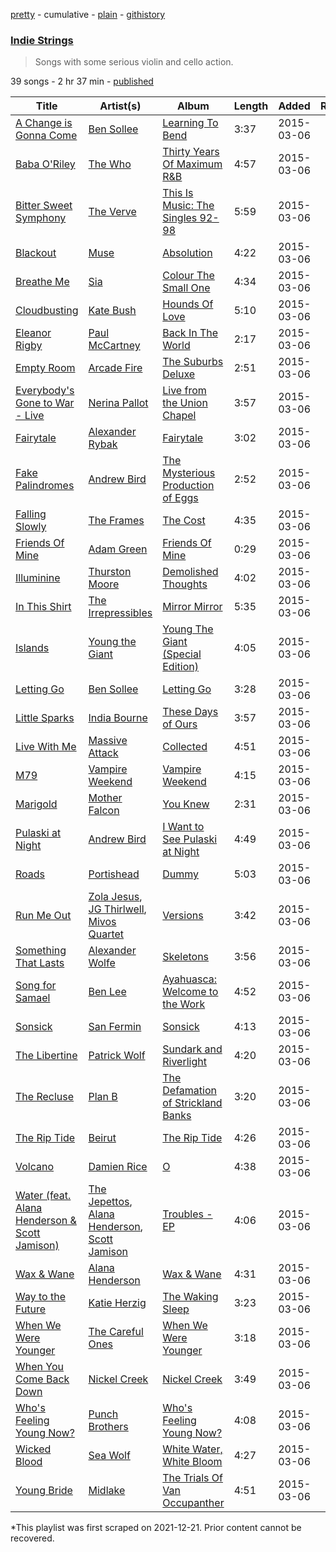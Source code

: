 [pretty](/playlists/pretty/0sDO43KAaJUWIYassTKWYf.md) - cumulative - [plain](/playlists/plain/0sDO43KAaJUWIYassTKWYf) - [githistory](https://github.githistory.xyz/mackorone/spotify-playlist-archive/blob/main/playlists/plain/0sDO43KAaJUWIYassTKWYf)

### [Indie Strings](https://open.spotify.com/playlist/0sDO43KAaJUWIYassTKWYf)

> Songs with some serious violin and cello action.

39 songs - 2 hr 37 min - [published](https://open.spotify.com/playlist/65dIoabDN9AlsJyqrY8I5Q)

| Title | Artist(s) | Album | Length | Added | Removed |
|---|---|---|---|---|---|
| [A Change is Gonna Come](https://open.spotify.com/track/5ktplAwYsvhS42VqFlXmoH) | [Ben Sollee](https://open.spotify.com/artist/3Zzs4IqjV4b0yEFWqRv1si) | [Learning To Bend](https://open.spotify.com/album/2Knko9tmHYOxzTu2Sri5vU) | 3:37 | 2015-03-06 |  |
| [Baba O'Riley](https://open.spotify.com/track/66MTlHwUl24CzwRnx8nh7S) | [The Who](https://open.spotify.com/artist/67ea9eGLXYMsO2eYQRui3w) | [Thirty Years Of Maximum R&B](https://open.spotify.com/album/3D5xXMfh66QokKk4uZaiOU) | 4:57 | 2015-03-06 |  |
| [Bitter Sweet Symphony](https://open.spotify.com/track/1WYEDcS7WGjv0rG7rmMX3o) | [The Verve](https://open.spotify.com/artist/2cGwlqi3k18jFpUyTrsR84) | [This Is Music: The Singles 92\-98](https://open.spotify.com/album/0pygZ3lfsCkG1WmnWWq6a1) | 5:59 | 2015-03-06 |  |
| [Blackout](https://open.spotify.com/track/2nTgdpxwpXTk5x1c9yaO3W) | [Muse](https://open.spotify.com/artist/12Chz98pHFMPJEknJQMWvI) | [Absolution](https://open.spotify.com/album/0HcHPBu9aaF1MxOiZmUQTl) | 4:22 | 2015-03-06 |  |
| [Breathe Me](https://open.spotify.com/track/6hrgeEo1WQOHVeF8QMv68S) | [Sia](https://open.spotify.com/artist/5WUlDfRSoLAfcVSX1WnrxN) | [Colour The Small One](https://open.spotify.com/album/6uVUKJgirfLpW20hCk9cwb) | 4:34 | 2015-03-06 |  |
| [Cloudbusting](https://open.spotify.com/track/5atQ2haKP5LT65WM0KUts3) | [Kate Bush](https://open.spotify.com/artist/1aSxMhuvixZ8h9dK9jIDwL) | [Hounds Of Love](https://open.spotify.com/album/5BWl0bB1q0TqyFmkBEupZy) | 5:10 | 2015-03-06 |  |
| [Eleanor Rigby](https://open.spotify.com/track/0ytDExf5mIdlwLp40noSJ6) | [Paul McCartney](https://open.spotify.com/artist/4STHEaNw4mPZ2tzheohgXB) | [Back In The World](https://open.spotify.com/album/2rrxATdBTvNt2i9lJo68qU) | 2:17 | 2015-03-06 |  |
| [Empty Room](https://open.spotify.com/track/44o54N8hO71lPK8vUYsCMQ) | [Arcade Fire](https://open.spotify.com/artist/3kjuyTCjPG1WMFCiyc5IuB) | [The Suburbs Deluxe](https://open.spotify.com/album/76Rnn8D33IjnJxv4hQdmRX) | 2:51 | 2015-03-06 |  |
| [Everybody's Gone to War \- Live](https://open.spotify.com/track/39th0VayH8fmnAoZjEXFRx) | [Nerina Pallot](https://open.spotify.com/artist/4aFx7q4WkiTWPLJNW5mkKK) | [Live from the Union Chapel](https://open.spotify.com/album/2eBlvm7o5iDWxFcWwTgCG7) | 3:57 | 2015-03-06 |  |
| [Fairytale](https://open.spotify.com/track/37lYrZzmbRiEySPGkiGjXA) | [Alexander Rybak](https://open.spotify.com/artist/3LLNDXrxL4uxXtnUJS5XWM) | [Fairytale](https://open.spotify.com/album/4SpIN9uoCm4Hx66iOhP3Vg) | 3:02 | 2015-03-06 |  |
| [Fake Palindromes](https://open.spotify.com/track/4c2LVTyU1XIfwNJHPVfvCM) | [Andrew Bird](https://open.spotify.com/artist/4uSftVc3FPWe6RJuMZNEe9) | [The Mysterious Production of Eggs](https://open.spotify.com/album/4BIN8LmF8yBg1WMaFacAnN) | 2:52 | 2015-03-06 |  |
| [Falling Slowly](https://open.spotify.com/track/3y3pP3eHoAKIAY0e48rfQB) | [The Frames](https://open.spotify.com/artist/6lyku6lhbB3tLc3Dghs5CM) | [The Cost](https://open.spotify.com/album/49X4oEWbrMtwtNEUCW74kW) | 4:35 | 2015-03-06 |  |
| [Friends Of Mine](https://open.spotify.com/track/1qrAsSNDhrpFJCnvzYWnF1) | [Adam Green](https://open.spotify.com/artist/3RyJG8xp58XSmsiuIySzUj) | [Friends Of Mine](https://open.spotify.com/album/2Jk2voBW8SEBGofebPuwNf) | 0:29 | 2015-03-06 |  |
| [Illuminine](https://open.spotify.com/track/4P9ZDAgFk4FBi2B6hYtJ7O) | [Thurston Moore](https://open.spotify.com/artist/1J4ACYB6yMqd79q3rjskqs) | [Demolished Thoughts](https://open.spotify.com/album/6hUTxk6xY5Rnay3FcSaAL9) | 4:02 | 2015-03-06 |  |
| [In This Shirt](https://open.spotify.com/track/4rP4BdzTLVFZZAUCkHhGYs) | [The Irrepressibles](https://open.spotify.com/artist/1v5bOzXbhrQ57qSvRwGA6s) | [Mirror Mirror](https://open.spotify.com/album/6Omxp24ubNzrc2ffw9Pqcs) | 5:35 | 2015-03-06 |  |
| [Islands](https://open.spotify.com/track/7JtxP4YfEwrnParaSgTC3M) | [Young the Giant](https://open.spotify.com/artist/4j56EQDQu5XnL7R3E9iFJT) | [Young The Giant \(Special Edition\)](https://open.spotify.com/album/2ww7MYrkExsljnKhcINDse) | 4:05 | 2015-03-06 |  |
| [Letting Go](https://open.spotify.com/track/66lzYo4e9SyWcPx0jvISZE) | [Ben Sollee](https://open.spotify.com/artist/3Zzs4IqjV4b0yEFWqRv1si) | [Letting Go](https://open.spotify.com/album/4tlm0NZ3nsrjwVxLdqJIhz) | 3:28 | 2015-03-06 |  |
| [Little Sparks](https://open.spotify.com/track/4ODdOHBQAp5hSLONwNDxoK) | [India Bourne](https://open.spotify.com/artist/4m76hAJ7XrOP2hQ5QarlBh) | [These Days of Ours](https://open.spotify.com/album/4dufT1OkwDgkMG2NF7eWgq) | 3:57 | 2015-03-06 |  |
| [Live With Me](https://open.spotify.com/track/6xK8IduLzbk1IQ9ROQ96Sn) | [Massive Attack](https://open.spotify.com/artist/6FXMGgJwohJLUSr5nVlf9X) | [Collected](https://open.spotify.com/album/1X4zW7kIY8bQHO9gDTsIVh) | 4:51 | 2015-03-06 |  |
| [M79](https://open.spotify.com/track/6L9qYgThsnIpK9CFKdZMnk) | [Vampire Weekend](https://open.spotify.com/artist/5BvJzeQpmsdsFp4HGUYUEx) | [Vampire Weekend](https://open.spotify.com/album/7JcfNKXoHSaog85a1hd4lx) | 4:15 | 2015-03-06 |  |
| [Marigold](https://open.spotify.com/track/0y5u8YRqydwjCTU7fp1z65) | [Mother Falcon](https://open.spotify.com/artist/5AcIoQwjyBFFjzxh8UAQlj) | [You Knew](https://open.spotify.com/album/6kqIWmVVmHKApfWcU1Aw15) | 2:31 | 2015-03-06 |  |
| [Pulaski at Night](https://open.spotify.com/track/1AJ6dy0kvwMqGNPAT8XlJp) | [Andrew Bird](https://open.spotify.com/artist/4uSftVc3FPWe6RJuMZNEe9) | [I Want to See Pulaski at Night](https://open.spotify.com/album/0oo6A0QEDmdQS5ihd2bKvu) | 4:49 | 2015-03-06 |  |
| [Roads](https://open.spotify.com/track/2sW8fmnISifQTRgnRrQTYW) | [Portishead](https://open.spotify.com/artist/6liAMWkVf5LH7YR9yfFy1Y) | [Dummy](https://open.spotify.com/album/3539EbNgIdEDGBKkUf4wno) | 5:03 | 2015-03-06 |  |
| [Run Me Out](https://open.spotify.com/track/7avadJFJr7Z34d6L5wY95m) | [Zola Jesus](https://open.spotify.com/artist/78OKNrjc3BvniYTqvpOp6P), [JG Thirlwell](https://open.spotify.com/artist/50ltjTwfFz7h59pSAvxJeB), [Mivos Quartet](https://open.spotify.com/artist/4K3g1qJ73PGZgIQgAcgjQj) | [Versions](https://open.spotify.com/album/0A9pNEPGVCvpdgD7zYEck1) | 3:42 | 2015-03-06 |  |
| [Something That Lasts](https://open.spotify.com/track/3eiZs0DXRNB26pmzxSyUSe) | [Alexander Wolfe](https://open.spotify.com/artist/13N2h4wklImTgtgO3JU7B0) | [Skeletons](https://open.spotify.com/album/1xCXWZj0Xl4Vy8CAgIUaG7) | 3:56 | 2015-03-06 |  |
| [Song for Samael](https://open.spotify.com/track/18fP7sSy02Nz7xLHvWKjG9) | [Ben Lee](https://open.spotify.com/artist/06y1hH4hu3rcTUXHJevPCf) | [Ayahuasca: Welcome to the Work](https://open.spotify.com/album/5eqR7JalBObPBkUvLH1Uv8) | 4:52 | 2015-03-06 |  |
| [Sonsick](https://open.spotify.com/track/7uA23t5EwHO2iHqfle7LcR) | [San Fermin](https://open.spotify.com/artist/7fSnislKgW9Mz0YIqWQmGt) | [Sonsick](https://open.spotify.com/album/5GevsXpttuSaaLOR4bmPwQ) | 4:13 | 2015-03-06 |  |
| [The Libertine](https://open.spotify.com/track/0e1YU6MxxsDRr1AvIpZnc5) | [Patrick Wolf](https://open.spotify.com/artist/6s92YZUPkTK1HL1WIGrPKE) | [Sundark and Riverlight](https://open.spotify.com/album/2flDVPf3Zo7igod40wQNlk) | 4:20 | 2015-03-06 |  |
| [The Recluse](https://open.spotify.com/track/0rFSiqXLHBQMq9UO5sy2o1) | [Plan B](https://open.spotify.com/artist/7qlh1IM1XMeQXA9ukp59au) | [The Defamation of Strickland Banks](https://open.spotify.com/album/4xRoKFEpFMkz4s7c7CcEiV) | 3:20 | 2015-03-06 |  |
| [The Rip Tide](https://open.spotify.com/track/3GR1YipRIPvsLYrUIXopfF) | [Beirut](https://open.spotify.com/artist/6pmxr66tMAePxzOLfjGNcX) | [The Rip Tide](https://open.spotify.com/album/7ri0EOAjJuuyawBbbEyU2L) | 4:26 | 2015-03-06 |  |
| [Volcano](https://open.spotify.com/track/3AkxSspcYOvhWTkaMvqyaD) | [Damien Rice](https://open.spotify.com/artist/14r9dR01KeBLFfylVSKCZQ) | [O](https://open.spotify.com/album/6aHBpqM0YAMfYxfTBjfmk1) | 4:38 | 2015-03-06 |  |
| [Water \(feat\. Alana Henderson & Scott Jamison\)](https://open.spotify.com/track/5t4B6OimTX9czpyCfKC9nw) | [The Jepettos](https://open.spotify.com/artist/35o58Gfmj3W9t641sufYep), [Alana Henderson](https://open.spotify.com/artist/6P6SqdQjXIzTWKj5QBWliY), [Scott Jamison](https://open.spotify.com/artist/1cfX8QOiAg6YXa0oOCeccY) | [Troubles \- EP](https://open.spotify.com/album/2UGCM4CakwWKCdAIFMYYqR) | 4:06 | 2015-03-06 |  |
| [Wax & Wane](https://open.spotify.com/track/35RPFHlFGdNLK0cDKA9V3V) | [Alana Henderson](https://open.spotify.com/artist/6P6SqdQjXIzTWKj5QBWliY) | [Wax & Wane](https://open.spotify.com/album/2GoRc0TJhQKgrFYnvI8yja) | 4:31 | 2015-03-06 |  |
| [Way to the Future](https://open.spotify.com/track/6lIptQq9MdahbAK4WRaZFX) | [Katie Herzig](https://open.spotify.com/artist/5jbP6txZCMe5l7QLZ1pmJ3) | [The Waking Sleep](https://open.spotify.com/album/14UqwsAW4jjXPkuY59cxzU) | 3:23 | 2015-03-06 |  |
| [When We Were Younger](https://open.spotify.com/track/4cEoZUtLtzlM0isqBZbTpr) | [The Careful Ones](https://open.spotify.com/artist/1DdAoWvETBUklcJCOISZx1) | [When We Were Younger](https://open.spotify.com/album/3MDMjBCZx9F4VET8hmX9Ua) | 3:18 | 2015-03-06 |  |
| [When You Come Back Down](https://open.spotify.com/track/1xVBmHH65VMaJP61SmOSUk) | [Nickel Creek](https://open.spotify.com/artist/3bcLBxvaI7GsBzGp3WHnwQ) | [Nickel Creek](https://open.spotify.com/album/5SGG7graQOU3OnK3cZZCNd) | 3:49 | 2015-03-06 |  |
| [Who's Feeling Young Now?](https://open.spotify.com/track/0hDkiLVNvtOw1Ljy8i7uGK) | [Punch Brothers](https://open.spotify.com/artist/4gFssfOmWNY3LfIZ3zyoy4) | [Who's Feeling Young Now?](https://open.spotify.com/album/6RknB2bw00sWWLJms0MiR3) | 4:08 | 2015-03-06 |  |
| [Wicked Blood](https://open.spotify.com/track/5wXApIznQyR3k3O1NnrPVb) | [Sea Wolf](https://open.spotify.com/artist/3ZllGjNdP5pS8UFnT5Jj2x) | [White Water, White Bloom](https://open.spotify.com/album/2n7LICrEhyodhkObgXOlw5) | 4:27 | 2015-03-06 |  |
| [Young Bride](https://open.spotify.com/track/3j7f3JsD4X5Siej1d2hAqb) | [Midlake](https://open.spotify.com/artist/4YsP5zmteLQ7etNjHAOu30) | [The Trials Of Van Occupanther](https://open.spotify.com/album/1CKaUoDbRSMRlNLjw1ipdC) | 4:51 | 2015-03-06 |  |

\*This playlist was first scraped on 2021-12-21. Prior content cannot be recovered.
